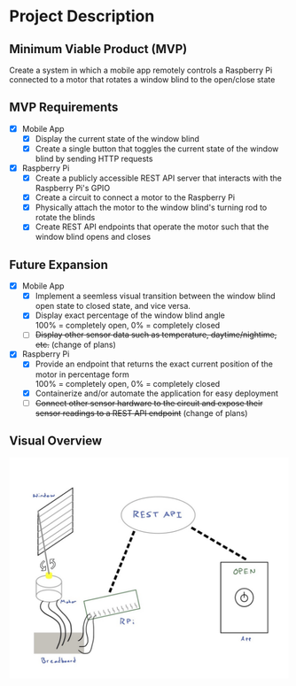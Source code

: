 # Project Description

## Minimum Viable Product (MVP)

Create a system in which a mobile app remotely controls a Raspberry Pi connected to a motor that rotates a window blind to the open/close state

## MVP Requirements

- [x] Mobile App
  - [x] Display the current state of the window blind
  - [x] Create a single button that toggles the current state of the window blind by sending HTTP requests
- [x] Raspberry Pi
  - [x] Create a publicly accessible REST API server that interacts with the Raspberry Pi's GPIO
  - [x] Create a circuit to connect a motor to the Raspberry Pi
  - [x] Physically attach the motor to the window blind's turning rod to rotate the blinds
  - [x] Create REST API endpoints that operate the motor such that the window blind opens and closes

## Future Expansion

- [x] Mobile App
  - [x] Implement a seemless visual transition between the window blind open state to closed state, and vice versa.
  - [x] Display exact percentage of the window blind angle  
  100% = completely open, 0% = completely closed
  - [ ] ~~Display other sensor data such as temperature, daytime/nightime, etc.~~ (change of plans)
- [x] Raspberry Pi
  - [x] Provide an endpoint that returns the exact current position of the motor in percentage form  
  100% = completely open, 0% = completely closed
  - [x] Containerize and/or automate the application for easy deployment
  - [ ] ~~Connect other sensor hardware to the circuit and expose their sensor readings to a REST API endpoint~~ (change of plans)

## Visual Overview

![Low Fidelity Project Overview Image](./CSCI%204390%20-%20Low%20Fidelity%20Project%20Overview%20Mock-up.jpg)